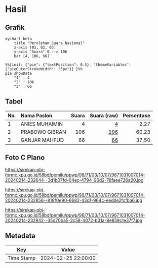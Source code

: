# Hasil

## Grafik

```mermaid
xychart-beta
    title "Perolehan Suara Nasional"
    x-axis [01, 02, 03]
    y-axis "Suara" 0 --> 106
    bar [4, 106, 66]
```

```mermaid
%%{init: {"pie": {"textPosition": 0.5}, "themeVariables": {"pieOuterStrokeWidth": "5px"}} }%%
pie showData
    "1" : 4
    "2" : 106
    "3" : 66
```

## Tabel

| No. | Nama Paslon    | Suara | Suara (raw) | Persentase |
|:--- |:-------------- | -----:| -----------:| ----------:|
| 1   | ANIES MUHAIMIN | 4     | [4][p-1]    | 2,27       |
| 2   | PRABOWO GIBRAN | 106   | [106][p-2]  | 60,23      |
| 3   | GANJAR MAHFUD  | 66    | [66][p-3]   | 37,50      |


[p-1]: https://github.com/gigit-pemilu/pemilu-2024/blob/main/pilpres/hitung-suara/sub/96-papua-barat-daya/sub/71-kota-sorong/sub/03-sorong-barat/sub/1007-pal-putih/sub/014-tps/sub/paslon-1.txt
[p-2]: https://github.com/gigit-pemilu/pemilu-2024/blob/main/pilpres/hitung-suara/sub/96-papua-barat-daya/sub/71-kota-sorong/sub/03-sorong-barat/sub/1007-pal-putih/sub/014-tps/sub/paslon-2.txt
[p-3]: https://github.com/gigit-pemilu/pemilu-2024/blob/main/pilpres/hitung-suara/sub/96-papua-barat-daya/sub/71-kota-sorong/sub/03-sorong-barat/sub/1007-pal-putih/sub/014-tps/sub/paslon-3.txt

## Foto C Plano

https://sirekap-obj-formc.kpu.go.id/58bd/pemilu/ppwp/96/71/03/10/07/9671031007014-20240214-232644--3d1b07fd-04ec-4794-96d2-78faee726a20.jpg

https://sirekap-obj-formc.kpu.go.id/58bd/pemilu/ppwp/96/71/03/10/07/9671031007014-20240214-232856--818f0e90-6682-43d1-964c-eedde2fcfba6.jpg

https://sirekap-obj-formc.kpu.go.id/58bd/pemilu/ppwp/96/71/03/10/07/9671031007014-20240214-232942--35d70ba5-2c58-4072-b31a-8e859c1e37f7.jpg


## Metadata

| Key        | Value               |
| ---------- | ------------------- |
| Time Stamp | 2024-02-25 22:00:00 |



